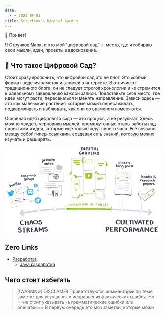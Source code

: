 ```yaml
---
date:
  - - 2024-09-01
title: Struchkov's Digital Garden
---
```

👋 Привет!

Я Стручков Марк, и это мой "цифровой сад" — место, где я собираю свои мысли, идеи, проекты и вдохновение. 
## 🍃 Что такое Цифровой Сад?
Стоит сразу прояснить, что цифровой сад это не блог. Это особый формат ведения заметок и записей в интернете. В отличие от традиционного блога, он не следует строгой хронологии и не стремится к идеальному завершению каждой записи. Представьте себе место, где идеи могут расти, пересекаться и менять направление. Записи здесь — это как маленькие растения, которые можно пересаживать, подкармливать и наблюдать, как они со временем изменяются.

Основная идея цифрового сада — это процесс, а не результат. Здесь можно увидеть черновики мыслей, промежуточные этапы работы над проектами и идеи, которые ещё только ждут своего часа. Всё связано между собой гипер-ссылками, создавая сеть знаний, которую можно изучать и расширять.

![digital-garden](meta/files/digital-garden.png)

## Zero Links
- [Разработка](meta/zero/00%20Разработка.md)
	- [Java разработка](meta/zero/00%20Java%20разработка.md)
## Чего стоит избегать
> [!WARNING] DISCLAMER
> Приветствуются комментарии по теме заметки для улучшения и исправления фактических ошибок. Но ==не стоит указывать на грамматические ошибки или опечатки.== В первую очередь это мои заметки, которые можн


